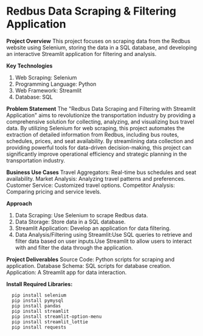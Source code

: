 # Redbus Data Scraping & Filtering Application
**Project Overview**
This project focuses on scraping data from the Redbus website using Selenium, storing the data in a SQL database, and developing an interactive Streamlit application for filtering and analysis.

**Key Technologies**
1. Web Scraping: Selenium
2. Programming Language: Python
3. Web Framework: Streamlit
4. Database: SQL

**Problem Statement**
The "Redbus Data Scraping and Filtering with Streamlit Application" aims to revolutionize the transportation industry by providing a comprehensive solution for collecting, analyzing, and visualizing bus travel data. By utilizing Selenium for web scraping, this project automates the extraction of detailed information from Redbus, including bus routes, schedules, prices, and seat availability. By streamlining data collection and providing powerful tools for data-driven decision-making, this project can significantly improve operational efficiency and strategic planning in the transportation industry.

**Business Use Cases**
 Travel Aggregators: Real-time bus schedules and seat availability.
 Market Analysis: Analyzing travel patterns and preferences.
 Customer Service: Customized travel options.
 Competitor Analysis: Comparing pricing and service levels.

**Approach**
1. Data Scraping: Use Selenium to scrape Redbus data.
2. Data Storage: Store data in a SQL database.
3. Streamlit Application: Develop an application for data filtering.
4. Data Analysis/Filtering using Streamlit:Use SQL queries to retrieve and filter data based on user inputs.Use Streamlit to allow users to interact with and filter the data through the application.

**Project Deliverables**
Source Code: Python scripts for scraping and application.
Database Schema: SQL scripts for database creation.
Application: A Streamlit app for data interaction.

**Install Required Libraries:**

      pip install selenium
      pip install pymysql
      pip install pandas
      pip install streamlit
      pip install streamlit-option-menu
      pip install streamlit_lottie
      pip install requests  
      
